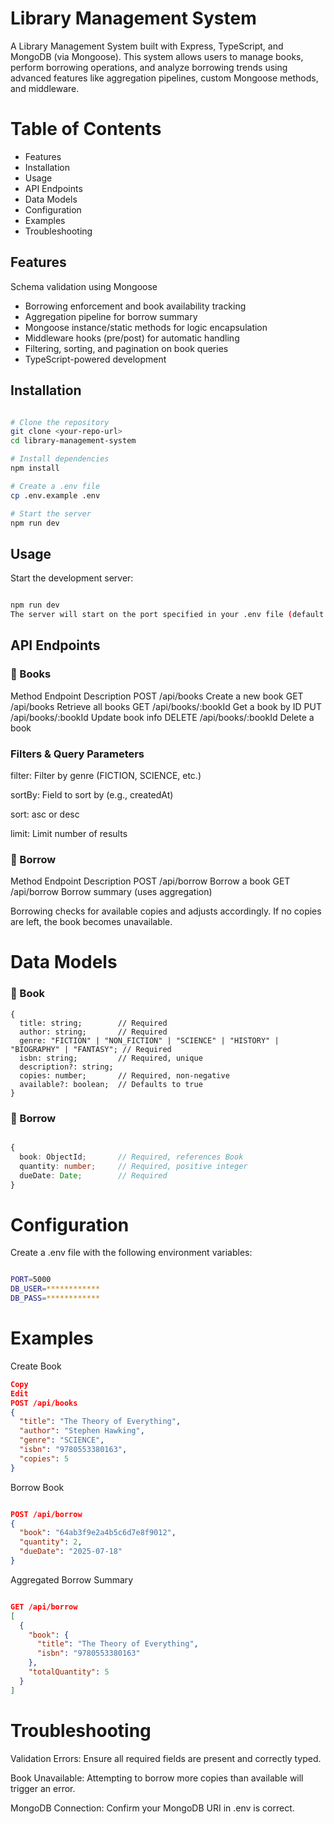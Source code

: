 # Library Management System
A  Library Management System built with Express, TypeScript, and MongoDB (via Mongoose). This system allows users to manage books, perform borrowing operations, and analyze borrowing trends using advanced features like aggregation pipelines, custom Mongoose methods, and middleware.

# Table of Contents
* Features
* Installation
* Usage
* API Endpoints
* Data Models
* Configuration
* Examples
* Troubleshooting





## Features

Schema validation using Mongoose

* Borrowing enforcement and book availability tracking
* Aggregation pipeline for borrow summary
* Mongoose instance/static methods for logic encapsulation
* Middleware hooks (pre/post) for automatic handling
* Filtering, sorting, and pagination on book queries
* TypeScript-powered development

## Installation
```bash

# Clone the repository
git clone <your-repo-url>
cd library-management-system

# Install dependencies
npm install

# Create a .env file
cp .env.example .env

# Start the server
npm run dev
```

## Usage
Start the development server:
```bash

npm run dev
The server will start on the port specified in your .env file (default: http://localhost:5000).
```
## API Endpoints
### 📘 Books
Method	Endpoint	Description
POST	/api/books	Create a new book
GET	/api/books	Retrieve all books
GET	/api/books/:bookId	Get a book by ID
PUT	/api/books/:bookId	Update book info
DELETE	/api/books/:bookId	Delete a book

### Filters & Query Parameters
filter: Filter by genre (FICTION, SCIENCE, etc.)

sortBy: Field to sort by (e.g., createdAt)

sort: asc or desc

limit: Limit number of results

### 📕 Borrow
Method	Endpoint	Description
POST	/api/borrow	Borrow a book
GET	/api/borrow	Borrow summary (uses aggregation)

Borrowing checks for available copies and adjusts accordingly. If no copies are left, the book becomes unavailable.

# Data Models
### 📗 Book
```TS
{
  title: string;        // Required
  author: string;       // Required
  genre: "FICTION" | "NON_FICTION" | "SCIENCE" | "HISTORY" | "BIOGRAPHY" | "FANTASY"; // Required
  isbn: string;         // Required, unique
  description?: string;
  copies: number;       // Required, non-negative
  available?: boolean;  // Defaults to true
}
```
### 📘 Borrow
```ts

{
  book: ObjectId;       // Required, references Book
  quantity: number;     // Required, positive integer
  dueDate: Date;        // Required
}
```
#  Configuration
Create a .env file with the following environment variables:

```BASH

PORT=5000
DB_USER=************
DB_PASS=************
```

# Examples
Create Book
```json
Copy
Edit
POST /api/books
{
  "title": "The Theory of Everything",
  "author": "Stephen Hawking",
  "genre": "SCIENCE",
  "isbn": "9780553380163",
  "copies": 5
}
```
Borrow Book
```json

POST /api/borrow
{
  "book": "64ab3f9e2a4b5c6d7e8f9012",
  "quantity": 2,
  "dueDate": "2025-07-18"
}
```
Aggregated Borrow Summary
```json

GET /api/borrow
[
  {
    "book": {
      "title": "The Theory of Everything",
      "isbn": "9780553380163"
    },
    "totalQuantity": 5
  }
]
```
# Troubleshooting
Validation Errors: Ensure all required fields are present and correctly typed.

Book Unavailable: Attempting to borrow more copies than available will trigger an error.

MongoDB Connection: Confirm your MongoDB URI in .env is correct.